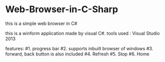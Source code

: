# Web-Browser-in-C-Sharp
this is a simple web browser in C#

this is a winform application made by visual C#. 
tools used : Visual Studio 2013

features:
  #1. progress bar
  #2. supports inbuilt browser of windows
  #3. forward, back button is also included
  #4. Refresh
  #5. Stop
  #6. Home
  

